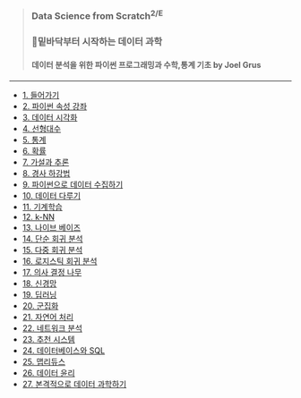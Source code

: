 > ### Data Science from Scratch<sup>2/E</sup> 
> ### 📌밑바닥부터 시작하는 데이터 과학
> #### 데이터 분석을 위한 파이썬 프로그래밍과 수학,통계 기초 by Joel Grus

------------------------------------------------
* [1. 들어가기]()
* [2. 파이썬 속성 강좌]()
* [3. 데이터 시각화]()
* [4. 선형대수]()
* [5. 통계]()
* [6. 확률]()
* [7. 가설과 추론]()
* [8. 경사 하강법 ]()
* [9. 파이썬으로 데이터 수집하기]()
* [10. 데이터 다루기]()
* [11. 기계학습]()
* [12. k-NN]()
* [13. 나이브 베이즈]()
* [14. 단순 회귀 분석]()
* [15. 다중 회귀 분석]()
* [16. 로지스틱 회귀 분석]()
* [17. 의사 결정 나무]()
* [18. 신경망]()
* [19. 딥러닝]()
* [20. 군집화]()
* [21. 자연어 처리]()
* [22. 네트워크 분석]()
* [23. 추천 시스템]()
* [24. 데이터베이스와 SQL]()
* [25. 맵리듀스]()
* [26. 데이터 윤리]()
* [27. 본격적으로 데이터 과학하기]()

